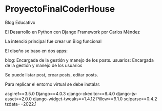 # ProyectoFinalCoderHouse

Blog Educativo

El Desarrollo en Python con Django Framework  por Carlos Méndez

La intenció principal fue crear un Blog funcional 

El diseño se baso en dos apps:

blog: Encargada de la gestión y manejo de los posts.
usuarios: Encargada de la gestión y manejo de los usuarios


Se puede listar post, crear posts, editar posts.

Para replicar el entorno virtual se debe instalar:

asgiref==3.5.0
Django==4.0.3
django-ckeditor==6.4.0
django-js-asset==2.0.0
django-widget-tweaks==1.4.12
Pillow==9.1.0
sqlparse==0.4.2
tzdata==2022.1
